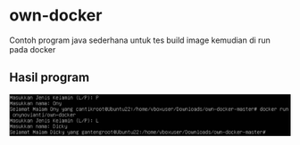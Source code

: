 # own-docker
Contoh program java sederhana untuk tes build image kemudian di run pada docker

## Hasil program
<img src="https://github.com/onynovianti/own-docker/blob/25f7bc1f7534681232e66ce46a19067647eb929c/Screenshot_3.png" />
